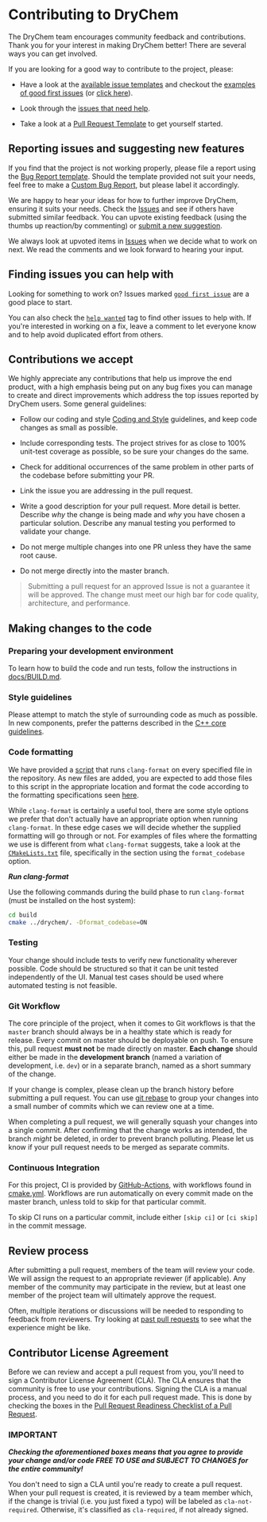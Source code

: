# Contributing to DryChem

The DryChem team encourages community feedback and contributions. Thank you for your interest in making DryChem better! There are several ways you can get involved.

If you are looking for a good way to contribute to the project, please:

- Have a look at the [available issue templates](https://github.com/crdrisko/drychem/issues/new/choose) and checkout the [examples of good first issues](https://github.com/crdrisko/drychem/contribute) (or [click here](https://github.com/crdrisko/drychem/labels/good%20first%20issue)).

- Look through the [issues that need help](https://github.com/crdrisko/drychem/labels/help%20wanted).

- Take a look at a [Pull Request Template](PULL_REQUEST_TEMPLATE.md) to get yourself started.

## Reporting issues and suggesting new features

If you find that the project is not working properly, please file a report using the [Bug Report template](https://github.com/crdrisko/drychem/issues/new?assignees=&labels=bug&template=bug_report.md&title=[BUG]). Should the template provided not suit your needs, feel free to make a [Custom Bug Report](https://github.com/crdrisko/drychem/issues/new?assignees=&labels=&template=custom.md&title=), but please label it accordingly.

We are happy to hear your ideas for how to further improve DryChem, ensuring it suits your needs. Check the [Issues](https://github.com/crdrisko/drychem/issues) and see if others have submitted similar feedback. You can upvote existing feedback (using the thumbs up reaction/by commenting) or [submit a new suggestion](https://github.com/crdrisko/drychem/issues/new?assignees=&labels=&template=feature_request.md&title=).

We always look at upvoted items in [Issues](https://github.com/crdrisko/drychem/issues) when we decide what to work on next. We read the comments and we look forward to hearing your input.

## Finding issues you can help with

Looking for something to work on? Issues marked [`good first issue`](https://github.com/crdrisko/drychem/labels/good%20first%20issue) are a good place to start.

You can also check the [`help wanted`](https://github.com/crdrisko/drychem/labels/help%20wanted) tag to find other issues to help with. If you're interested in working on a fix, leave a comment to let everyone know and to help avoid duplicated effort from others.

## Contributions we accept

We highly appreciate any contributions that help us improve the end product, with a high emphasis being put on any bug fixes you can manage to create and direct improvements which address the top issues reported by DryChem users. Some general guidelines:

- Follow our coding and style [Coding and Style](#Style-guidelines) guidelines, and keep code changes as small as possible.

- Include corresponding tests. The project strives for as close to 100% unit-test coverage as possible, so be sure your changes do the same.

- Check for additional occurrences of the same problem in other parts of the codebase before submitting your PR.

- Link the issue you are addressing in the pull request.

- Write a good description for your pull request. More detail is better. Describe *why* the change is being made and *why* you have chosen a particular solution. Describe any manual testing you performed to validate your change.

- Do not merge multiple changes into one PR unless they have the same root cause.

- Do not merge directly into the master branch.

> Submitting a pull request for an approved Issue is not a guarantee it will be approved.
> The change must meet our high bar for code quality, architecture, and performance.

## Making changes to the code

### Preparing your development environment

To learn how to build the code and run tests, follow the instructions in [docs/BUILD.md](BUILD.md).

### Style guidelines

Please attempt to match the style of surrounding code as much as possible. In new components, prefer the patterns described in the [C++ core guidelines](https://isocpp.github.io/CppCoreGuidelines/CppCoreGuidelines).

### Code formatting

We have provided a [script](../cmake/scripts/format-codebase.sh) that runs `clang-format` on every specified file in the repository. As new files are added, you are expected to add those files to this script in the appropriate location and format the code according to the formatting specifications seen [here](../.clang-format).

While `clang-format` is certainly a useful tool, there are some style options we prefer that don't actually have an appropriate option when running `clang-format`. In these edge cases we will decide whether the supplied formatting will go through or not. For examples of files where the formatting we use is different from what `clang-format` suggests, take a look at the [`CMakeLists.txt`](../CMakeLists.txt) file, specifically in the section using the `format_codebase` option.

***Run clang-format***

Use the following commands during the build phase to run `clang-format` (must be installed on the host system):

```bash
cd build
cmake ../drychem/. -Dformat_codebase=ON
```

### Testing

Your change should include tests to verify new functionality wherever possible. Code should be structured so that it can be unit tested independently of the UI. Manual test cases should be used where automated testing is not feasible.

### Git Workflow

The core principle of the project, when it comes to Git workflows is that the `master` branch should always be in a healthy state which is ready for release. Every commit on master should be deployable on push. To ensure this, pull request **must not** be made directly on master. **Each change** should either be made in the **development branch** (named a variation of development, i.e. `dev`) or in a separate branch, named as a short summary of the change.

If your change is complex, please clean up the branch history before submitting a pull request. You can use [git rebase](https://git-scm.com/book/en/v2/Git-Branching-Rebasing) to group your changes into a small number of commits which we can review one at a time.

When completing a pull request, we will generally squash your changes into a single commit. After confirming that the change works as intended, the branch *might* be deleted, in order to prevent branch polluting. Please let us know if your pull request needs to be merged as separate commits.

### Continuous Integration

For this project, CI is provided by [GitHub-Actions](https://github.com/crdrisko/drychem/actions), with workflows found in [cmake.yml](https://github.com/crdrisko/drychem/blob/master/.github/workflows/cmake.yml). Workflows are run automatically on every commit made on the master branch, unless told to skip for that particular commit.

To skip CI runs on a particular commit, include either `[skip ci]` or `[ci skip]` in the commit message.

## Review process

After submitting a pull request, members of the team will review your code. We will assign the request to an appropriate reviewer (if applicable). Any member of the community may participate in the review, but at least one member of the project team will ultimately approve the request.

Often, multiple iterations or discussions will be needed to responding to feedback from reviewers. Try looking at [past pull requests](https://github.com/crdrisko/drychem/pulls?q=is%3Apr+is%3Aclosed) to see what the experience might be like.

## Contributor License Agreement

Before we can review and accept a pull request from you, you'll need to sign a Contributor License Agreement (CLA). The CLA ensures that the community is free to use your contributions. Signing the CLA is a manual process, and you need to do it for each pull request made. This is done by checking the boxes in the [Pull Request Readiness Checklist of a Pull Request](PULL_REQUEST_TEMPLATE.md#Pull-Request-Readiness-Checklist).

### IMPORTANT

***Checking the aforementioned boxes means that you agree to provide your change and/or code FREE TO USE and SUBJECT TO CHANGES for the entire community!***

You don't need to sign a CLA until you're ready to create a pull request. When your pull request is created, it is reviewed by a team member which, if the change is trivial (i.e. you just fixed a typo) will be labeled as `cla-not-required`. Otherwise, it's classified as `cla-required`, if not already signed.
